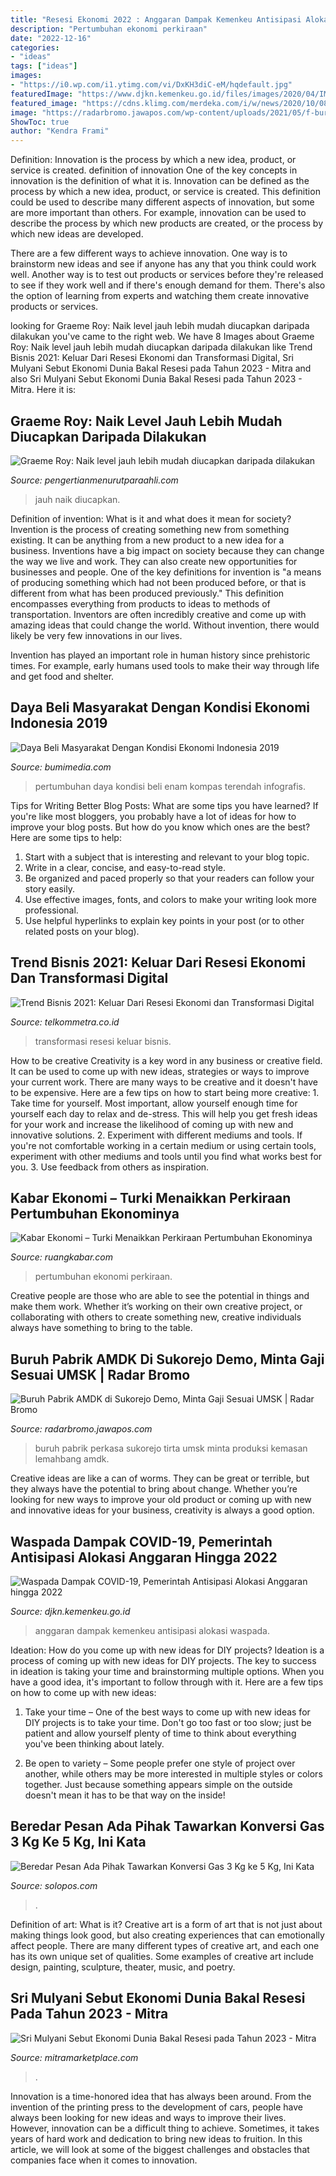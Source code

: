 ```yaml
---
title: "Resesi Ekonomi 2022 : Anggaran Dampak Kemenkeu Antisipasi Alokasi Waspada"
description: "Pertumbuhan ekonomi perkiraan"
date: "2022-12-16"
categories:
- "ideas"
tags: ["ideas"]
images:
- "https://i0.wp.com/i1.ytimg.com/vi/DxKH3diC-eM/hqdefault.jpg"
featuredImage: "https://www.djkn.kemenkeu.go.id/files/images/2020/04/IMG-20200423-WA0027.jpg"
featured_image: "https://cdns.klimg.com/merdeka.com/i/w/news/2020/10/08/1229034/content_images/670x335/20201008090547-1-infografis-ekonomi-001-angga-yudha-pratomo.jpg"
image: "https://radarbromo.jawapos.com/wp-content/uploads/2021/05/f-buruh-demo-di-depan-pabrik-produksi-air-mineral-dalam-kemasan-PT.-Tirta-Sukses-Perkasa-Desa-Lemahbang-Kecamatan-Sukorejo-4.zal_-300x209.jpg"
ShowToc: true
author: "Kendra Frami"
---
```



Definition: Innovation is the process by which a new idea, product, or service is created.
definition of innovation
One of the key concepts in innovation is the definition of what it is. Innovation can be defined as the process by which a new idea, product, or service is created. This definition could be used to describe many different aspects of innovation, but some are more important than others. For example, innovation can be used to describe the process by which new products are created, or the process by which new ideas are developed.

There are a few different ways to achieve innovation. One way is to brainstorm new ideas and see if anyone has any that you think could work well. Another way is to test out products or services before they're released to see if they work well and if there's enough demand for them. There's also the option of learning from experts and watching them create innovative products or services.

	

		
looking for Graeme Roy: Naik level jauh lebih mudah diucapkan daripada dilakukan you've came to the right web. We have 8 Images about Graeme Roy: Naik level jauh lebih mudah diucapkan daripada dilakukan like Trend Bisnis 2021: Keluar Dari Resesi Ekonomi dan Transformasi Digital, Sri Mulyani Sebut Ekonomi Dunia Bakal Resesi pada Tahun 2023 - Mitra and also Sri Mulyani Sebut Ekonomi Dunia Bakal Resesi pada Tahun 2023 - Mitra. Here it is:
		
    
## Graeme Roy: Naik Level Jauh Lebih Mudah Diucapkan Daripada Dilakukan

<img loading=lazy src="https://www.pengertianmenurutparaahli.com/wp-content/uploads/2021/03/Graeme-Roy-Naik-level-jauh-lebih-mudah-diucapkan-daripada-dilakukan-2048x1396.jpeg" onerror="this.onerror=null;this.src='https://tse2.mm.bing.net/th?id=OIP.ZQI-cbFy9IPZkbRzvsppMQHaFD&amp;pid=15.1';" alt="Graeme Roy: Naik level jauh lebih mudah diucapkan daripada dilakukan">

_Source: pengertianmenurutparaahli.com_

>jauh naik diucapkan. 

	

Definition of invention: What is it and what does it mean for society?
Invention is the process of creating something new from something existing. It can be anything from a new product to a new idea for a business. Inventions have a big impact on society because they can change the way we live and work. They can also create new opportunities for businesses and people.
One of the key definitions for invention is "a means of producing something which had not been produced before, or that is different from what has been produced previously." This definition encompasses everything from products to ideas to methods of transportation. Inventors are often incredibly creative and come up with amazing ideas that could change the world. Without invention, there would likely be very few innovations in our lives.

Invention has played an important role in human history since prehistoric times. For example, early humans used tools to make their way through life and get food and shelter.

    
## Daya Beli Masyarakat Dengan Kondisi Ekonomi Indonesia 2019

<img loading=lazy src="https://cdns.klimg.com/merdeka.com/i/w/news/2020/10/08/1229034/content_images/670x335/20201008090547-1-infografis-ekonomi-001-angga-yudha-pratomo.jpg" onerror="this.onerror=null;this.src='https://tse1.mm.bing.net/th?id=OIP.cZjnDiZoOnETfXb1R902xQHaJQ&amp;pid=15.1';" alt="Daya Beli Masyarakat Dengan Kondisi Ekonomi Indonesia 2019">

_Source: bumimedia.com_

>pertumbuhan daya kondisi beli enam kompas terendah infografis. 

	

Tips for Writing Better Blog Posts: What are some tips you have learned?
If you're like most bloggers, you probably have a lot of ideas for how to improve your blog posts. But how do you know which ones are the best? Here are some tips to help:
1. Start with a subject that is interesting and relevant to your blog topic.
2. Write in a clear, concise, and easy-to-read style.
3. Be organized and paced properly so that your readers can follow your story easily.
4. Use effective images, fonts, and colors to make your writing look more professional.
5. Use helpful hyperlinks to explain key points in your post (or to other related posts on your blog).

    
## Trend Bisnis 2021: Keluar Dari Resesi Ekonomi Dan Transformasi Digital

<img loading=lazy src="https://www.telkommetra.co.id/medias/page_medias/TanyaBosque_2.png" onerror="this.onerror=null;this.src='https://tse1.mm.bing.net/th?id=OIP.YykJfbNChg9_xWVu5PLUpgHaDt&amp;pid=15.1';" alt="Trend Bisnis 2021: Keluar Dari Resesi Ekonomi dan Transformasi Digital">

_Source: telkommetra.co.id_

>transformasi resesi keluar bisnis. 

	

How to be creative
Creativity is a key word in any business or creative field. It can be used to come up with new ideas, strategies or ways to improve your current work. There are many ways to be creative and it doesn't have to be expensive. Here are a few tips on how to start being more creative: 1. Take time for yourself. Most important, allow yourself enough time for yourself each day to relax and de-stress. This will help you get fresh ideas for your work and increase the likelihood of coming up with new and innovative solutions. 2. Experiment with different mediums and tools. If you're not comfortable working in a certain medium or using certain tools, experiment with other mediums and tools until you find what works best for you. 3. Use feedback from others as inspiration.

    
## Kabar Ekonomi – Turki Menaikkan Perkiraan Pertumbuhan Ekonominya

<img loading=lazy src="https://ruangkabar.com/wp-content/uploads/2019/09/Ekonomi-–-Turki-Menaikkan-Perkiraan-Pertumbuhan-Ekonominya-Menjadi-5.jpg" onerror="this.onerror=null;this.src='https://tse4.mm.bing.net/th?id=OIP.AvN5zQN6ous_Y1T_zjyWEQHaE7&amp;pid=15.1';" alt="Kabar Ekonomi – Turki Menaikkan Perkiraan Pertumbuhan Ekonominya">

_Source: ruangkabar.com_

>pertumbuhan ekonomi perkiraan. 

	

Creative people are those who are able to see the potential in things and make them work. Whether it’s working on their own creative project, or collaborating with others to create something new, creative individuals always have something to bring to the table.

    
## Buruh Pabrik AMDK Di Sukorejo Demo, Minta Gaji Sesuai UMSK | Radar Bromo

<img loading=lazy src="https://radarbromo.jawapos.com/wp-content/uploads/2021/05/f-buruh-demo-di-depan-pabrik-produksi-air-mineral-dalam-kemasan-PT.-Tirta-Sukses-Perkasa-Desa-Lemahbang-Kecamatan-Sukorejo-4.zal_-300x209.jpg" onerror="this.onerror=null;this.src='https://tse3.mm.bing.net/th?id=OIP.2cuRz99ywAU8qRg9oK4bfgAAAA&amp;pid=15.1';" alt="Buruh Pabrik AMDK di Sukorejo Demo, Minta Gaji Sesuai UMSK | Radar Bromo">

_Source: radarbromo.jawapos.com_

>buruh pabrik perkasa sukorejo tirta umsk minta produksi kemasan lemahbang amdk. 

	

Creative ideas are like a can of worms. They can be great or terrible, but they always have the potential to bring about change. Whether you’re looking for new ways to improve your old product or coming up with new and innovative ideas for your business, creativity is always a good option.

    
## Waspada Dampak COVID-19, Pemerintah Antisipasi Alokasi Anggaran Hingga 2022

<img loading=lazy src="https://www.djkn.kemenkeu.go.id/files/images/2020/04/IMG-20200423-WA0027.jpg" onerror="this.onerror=null;this.src='https://tse1.mm.bing.net/th?id=OIP.QTlh3KEmTPoXZ-yFl0NaYgHaGv&amp;pid=15.1';" alt="Waspada Dampak COVID-19, Pemerintah Antisipasi Alokasi Anggaran hingga 2022">

_Source: djkn.kemenkeu.go.id_

>anggaran dampak kemenkeu antisipasi alokasi waspada. 

	

Ideation: How do you come up with new ideas for DIY projects?
Ideation is a process of coming up with new ideas for DIY projects. The key to success in ideation is taking your time and brainstorming multiple options. When you have a good idea, it's important to follow through with it. Here are a few tips on how to come up with new ideas:
1. Take your time – One of the best ways to come up with new ideas for DIY projects is to take your time. Don't go too fast or too slow; just be patient and allow yourself plenty of time to think about everything you've been thinking about lately.

2. Be open to variety – Some people prefer one style of project over another, while others may be more interested in multiple styles or colors together. Just because something appears simple on the outside doesn't mean it has to be that way on the inside!


    
## Beredar Pesan Ada Pihak Tawarkan Konversi Gas 3 Kg Ke 5 Kg, Ini Kata

<img loading=lazy src="https://images.solopos.com/2022/09/sunarso-560x348.jpg" onerror="this.onerror=null;this.src='https://tse2.mm.bing.net/th?id=OIP.sOEO2YtG75jffncx2Z7FjQHaEm&amp;pid=15.1';" alt="Beredar Pesan Ada Pihak Tawarkan Konversi Gas 3 Kg ke 5 Kg, Ini Kata">

_Source: solopos.com_

>. 

	

Definition of art: What is it?
Creative art is a form of art that is not just about making things look good, but also creating experiences that can emotionally affect people. There are many different types of creative art, and each one has its own unique set of qualities. Some examples of creative art include design, painting, sculpture, theater, music, and poetry.

    
## Sri Mulyani Sebut Ekonomi Dunia Bakal Resesi Pada Tahun 2023 - Mitra

<img loading=lazy src="https://i0.wp.com/i1.ytimg.com/vi/DxKH3diC-eM/hqdefault.jpg" onerror="this.onerror=null;this.src='https://tse4.mm.bing.net/th?id=OIP.aNqCXcrqv67MmvPr241XPwHaFj&amp;pid=15.1';" alt="Sri Mulyani Sebut Ekonomi Dunia Bakal Resesi pada Tahun 2023 - Mitra">

_Source: mitramarketplace.com_

>. 

	

Innovation is a time-honored idea that has always been around. From the invention of the printing press to the development of cars, people have always been looking for new ideas and ways to improve their lives. However, innovation can be a difficult thing to achieve. Sometimes, it takes years of hard work and dedication to bring new ideas to fruition. In this article, we will look at some of the biggest challenges and obstacles that companies face when it comes to innovation.

